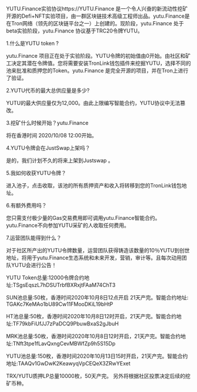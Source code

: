 YUTU.Finance实验协议https://YUTU.Finance 是一个令人兴奋的新流动性挖矿开源的Defi+NFT实验项目，由一群区块链技术高级工程师出品。yutu.Finance是在Tron网络（领先的区块链平台之一）上创建的。现阶段，yutu.Finance 处于beta实验阶段，yutu.Finance 协议基于TRC20令牌YUTU。

1.什么是YUTU token ?

yutu.Finance 项目正在处于实验阶段。YUTU令牌的初始值由0开始。由社区和矿工决定其潜在令牌值。您将需要安装TronLink钱包插件来挖掘YUTU，选择不同的池来批准和质押您的Token。yutu.Finance 是完全开源的项目，并在Tron上进行了验证。

2.YUTU代币的最大总供应量是多少?

YUTU的最大供应量仅为12,000。由此上限编写智能合约，YUTU协议中无法篡改。

3.挖矿什么时候开始？yutu.Finance 

将在香港时间 2020/10/08 12:00开始。

4.YUTU令牌会在JustSwap上架吗？

是的，我们计划不久的将来上架到Justswap 。

5.我如何收获YUTU令牌？

进入池子，点击收取，该池的所有质押资产和收入将转移到您的TronLink钱包地址。

6.有额外费用吗？

您只需支付极少量的Gas交易费用即可调用yutu.Finance智能合约。yutu.Finance不向参加YUTU采矿的人收取任何费用。

7.运营团队能得到什么？

对于社区所产出的YUTU令牌数量，运营团队获得铸造该数量的10％YUTU到创世地址，将用于yutu.Finance生态系统和未来开发，营销，审计等。且每次动用团队YUTU会进行公告！

YUTU Token总量:12000令牌合约地址:TSgsEqszL7hDSUTrbfBXRxjtFAaM74ChT3   

 SUN池总量:50枚，香港时间2020年10月8日12点开启   21天产完。智能合约地址: TGAKc7KeMAo1bU89Cw11FMooDKiL19bHtP

HT池总量:50枚，香港时间2020年10月8日12时开启，21天产完。智能合约地址:TF79kbFiUfJJ7zPaDCQ9PbuwBxaS2gJbuH

MRK池总量:50枚，香港时间2020年10月8日12时开启，21天产完。智能合约地址:TNft3tpe1fLavQxngCevMBWfZp9h5S15Dp

YUTU池总量:150枚，香港时间2020年10月13日15时开启，21天产完。智能合约地址:TAAQv1GwDwK2KeawyqVpCEQeX3ZRwYExet

TRX/YUTU质押LP总量10000枚，50天产完。
另外将根据社区投票决定后续的挖矿币种。

